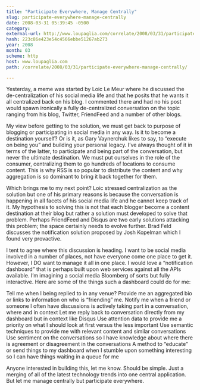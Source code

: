 ```yaml
---
title: "Participate Everywhere, Manage Centrally"
slug: participate-everywhere-manage-centrally
date: 2008-03-31 05:39:45 -0500
category: 
external-url: http://www.loupaglia.com/correlate/2008/03/31/participate-everywhere-manage-centrally/
hash: 223c86e423e54c4566ebbe51267ab273
year: 2008
month: 03
scheme: http
host: www.loupaglia.com
path: /correlate/2008/03/31/participate-everywhere-manage-centrally/

---
```


Yesterday, a meme was started by Loic Le Meur where he discussed the de-centralization of his social media life and that he posits that he wants it all centralized back on his blog.  I commented there and had no his post would spawn ironically a fully de-centralized conversation on the topic ranging from his blog, Twitter, FriendFeed and a number of other blogs.

My view before getting to the solution, we must get back to purpose of blogging or participating in social media in any way.  Is it to become a destination yourself?  Or is it, as Gary Vaynerchuk likes to say, to “execute on being you” and building your personal legacy.  I’ve always thought of it in terms of the latter, to participate and being part of the conversation, but never the ultimate destination.  We must put ourselves in the role of the consumer, centralizing them to go hundreds of locations to consume content.  This is why RSS is so popular to distribute the content and why aggregation is so dominant to bring it back together for them.

Which brings me to my next point?  Loic stressed centralization as the solution but one of his primary reasons is because the conversation is happening in all facets of his social media life and he cannot keep track of it.  My hypothesis to solving this is not that each blogger become a content destination at their blog but rather a solution must developed to solve that problem.  Perhaps FriendFeed and Disqus are two early solutions attacking this problem; the space certainly needs to evolve further.  Brad Feld discusses the notification solution proposed by Josh Kopelman which I found very provactive.

I tent to agree where this discussion is heading.  I want to be social media involved in a number of places, not have everyone come one place to get it.  However, I DO want to manage it all in one place.  I would love a “notification dashboard” that is perhaps built upon web services against all the APIs available.  I’m imagining a social media Bloomberg of sorts but fully interactive.  Here are some of the things such a dashboard could do for me:


Tell me when I being replied to in any venue?
Provide me an aggregated bio or links to information on who is “friending” me.
Notify me when a friend or someone I often have discussions is actively taking part in a conversation, where and in context
Let me reply back to conversation directly from my dashboard but in context like Disqus
Use attention data to provide me a priority on what I should look at first versus the less important
Use semantic techniques to provide me with relevant content and similar conversations
Use sentiment on the conversations so I have knowledge about where there is agreement or disagreement in the conversations
A method to “educate” or send things to my dashboard when I stumble upon something interesting so I can have things waiting in a queue for me

Anyone interested in building this, let me know.  Should be simple. Just a merging of all of the latest technology trends into one central application.     But let me manage centrally but participate everywhere.


